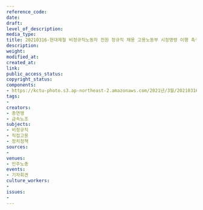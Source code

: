 ```yaml
---
reference_code: 
date: 
draft: 
level_of_description: 
media_type: 
title: 20210316-현대제철 비정규직노동자 전원 정규직 채용 고용노동부 시정명령 이행 촉구 기자회견
description: 
weight: 
modified_at: 
created_at: 
link: 
public_access_status: 
copyright_status: 
components:
- https://kctu-photo.s3.ap-northeast-2.amazonaws.com/2021년/3월/20210316-현대제철+비정규직노동자+전원+정규직+채용+고용노동부+시정명령+이행+촉구+기자회견/_1DX0023.jpg
tags:
- 
creators:
- 총연맹
- 금속노조
subjects:
- 비정규직
- 직접고용
- 정치정책
sources:
- 
venues:
- 민주노총
events:
- 기자회견
culture_workers:
- 
issues:
- 
---
```

